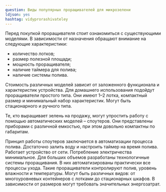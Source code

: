 ```yaml
---
question: Виды популярных проращивателей для микрозелени
ldjson: yes 
hashtag: vidyprorashivateley
---
```


Перед покупкой проращивателя стоит ознакомиться с существующими моделями. В зависимости от назначения обращают внимание на следующие характеристики:

* количество лотков;
* размер полезной площади;
* мощность проращивателя;
* наличие таймера для полива;
* наличие системы полива. 

Стоимость различных моделей зависит от заложенного функционала и характеристик устройства. Для домашнего использования подойдут проращиватели простого типа. Они имеют 1–2 лотка, компактный размер и минимальный набор характеристик. Могут быть стационарного и ручного типа.

Те, кто выращивает зелень на продажу, могут упростить работу с помощью автоматических моделей – споутеров. Они представлены приборами с различной емкостью, при этом довольно компактны по габаритам.

Принцип работы споутеров заключается в автоматизации процесса полива. Достаточно залить воду и настроить таймер на время полива. Работает устройство от сети. Потребление электричества минимальное.
Для больших объемов разработаны технологичные системы проращивания. В них автоматизированы практически все процессы ухода. Такие проращиватели контролируют полив, уровень влажности и температуры. Могут быть различных видов: от многоуровневых контейнеров  с лотками до стационарных шкафов. В зависимости от размеров могут требовать значительных энергозатрат.

